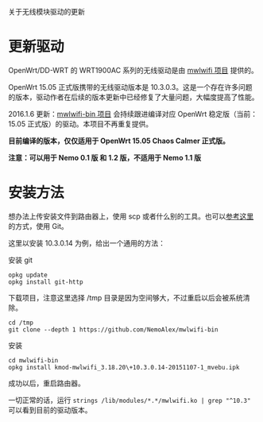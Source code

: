 关于无线模块驱动的更新

# 更新驱动

OpenWrt/DD-WRT 的 WRT1900AC 系列的无线驱动是由 [mwlwifi 项目](https://github.com/kaloz/mwlwifi) 提供的。

OpenWrt 15.05 正式版携带的无线驱动版本是 10.3.0.3。这是一个存在许多问题的版本，驱动作者在后续的版本更新中已经修复了大量问题，大幅度提高了性能。

2016.1.6 更新：[mwlwifi-bin 项目](https://github.com/NemoAlex/mwlwifi-bin) 会持续跟进编译对应 OpenWrt 稳定版（当前：15.05 正式版）的驱动。本项目不再重复提供。

**目前编译的版本，仅仅适用于 OpenWrt 15.05 Chaos Calmer 正式版。**

**注意：可以用于 Nemo 0.1 版 和 1.2 版，不适用于 Nemo 1.1 版**

# 安装方法

想办法上传安装文件到路由器上，使用 scp 或者什么别的工具。也可以[参考这里](https://github.com/NemoAlex/openwrt-wrt1900ac-docs/wiki/%E5%AE%89%E8%A3%85%E5%92%8C%E6%9B%B4%E6%96%B0%E8%BD%AF%E4%BB%B6) 的方式，使用 Git。

这里以安装 10.3.0.14 为例，给出一个通用的方法：

安装 git

    opkg update
    opkg install git-http

下载项目，注意这里选择 /tmp 目录是因为空间够大，不过重启以后会被系统清除。

    cd /tmp
    git clone --depth 1 https://github.com/NemoAlex/mwlwifi-bin

安装

    cd mwlwifi-bin
    opkg install kmod-mwlwifi_3.18.20\+10.3.0.14-20151107-1_mvebu.ipk

成功以后，重启路由器。

一切正常的话，运行 `strings /lib/modules/*.*/mwlwifi.ko | grep "^10.3"` 可以看到目前的驱动版本。